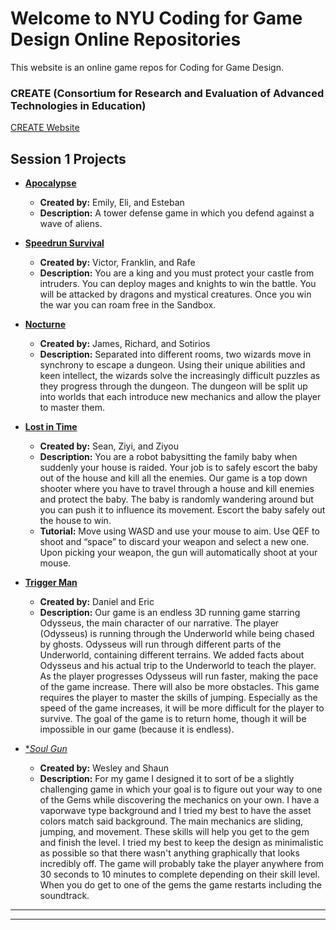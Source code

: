 # Welcome to NYU Coding for Game Design Online Repositories

This website is an online game repos for Coding for Game Design.

### CREATE (Consortium for Research and Evaluation of Advanced Technologies in Education) 


[CREATE Website](https://create.nyu.edu/)


## Session 1 Projects

+ [**Apocalypse**](https://nyu-c4gd.github.io/nyu-c4gd/2021/games/session1/apocalypse/)
  - **Created by:** Emily, Eli, and Esteban
  - **Description:** A tower defense game in which you defend against a wave of aliens.
  
+ [**Speedrun Survival**](https://nyu-c4gd.github.io/nyu-c4gd/2021/games/session1/castle_defender/)
  - **Created by:** Victor, Franklin, and Rafe
  - **Description:** You are a king and you must protect your castle from intruders. You can deploy mages and knights to win the battle. You will be attacked by dragons and mystical creatures. Once you win the war you can roam free in the Sandbox.
  
+ [**Nocturne**](https://nyu-c4gd.github.io/nyu-c4gd/2021/games/session1/dungeon_puzzle/dungeon_puzzle/)
  - **Created by:** James, Richard, and Sotirios
  - **Description:** Separated into different rooms, two wizards move in synchrony to escape a dungeon. Using their unique abilities and keen intellect, the wizards solve the increasingly difficult puzzles as they progress through the dungeon. The dungeon will be split up into worlds that each introduce new mechanics and allow the player to master them.
  
+ [**Lost in Time**](https://nyu-c4gd.github.io/nyu-c4gd/2021/games/session1/escort/escort/)
  - **Created by:** Sean, Ziyi, and Ziyou
  - **Description:** You are a robot babysitting the family baby when suddenly your house is raided.  Your job is to safely escort the baby out of the house and kill all the enemies.  Our game is a top down shooter where you have to travel through a house and kill enemies and protect the baby. The baby is randomly wandering around but you can push it to influence its movement.  Escort the baby safely out the house to win.
  - **Tutorial:** Move using WASD and use your mouse to aim.  Use QEF to shoot and “space” to discard your weapon and select a new one.  Upon picking your weapon, the gun will automatically shoot at your mouse. 

  
+ [**Trigger Man**](https://nyu-c4gd.github.io/nyu-c4gd/2021/games/session1/odysseus_in_underworld/)
  - **Created by:** Daniel and Eric
  - **Description:** Our game is an endless 3D running game starring Odysseus, the main character of our narrative. The player (Odysseus) is running through the Underworld while being chased by ghosts.  Odysseus will run through different parts of the Underworld, containing different terrains.  We added  facts about Odysseus and his actual trip to the Underworld to teach the player. As the player progresses Odysseus will run faster, making the pace of the game increase. There will also be more obstacles. 
	This game requires the player to master the skills of jumping. Especially as the speed of the game increases, it will be more difficult for the player to survive. The goal of the game is to return home, though it will be impossible in our game (because it is endless).

  
+ [**Soul Gun*](https://nyu-c4gd.github.io/nyu-c4gd/2021/games/session1/parkorium/)
  - **Created by:** Wesley and Shaun
  - **Description:** For my game I designed it to sort of be a slightly challenging game in which your goal is to figure out your way to one of the Gems while discovering the mechanics on your own. I have a vaporwave type background and I tried my best to have the asset colors match said background. The main mechanics are sliding, jumping, and movement. These skills will help you get to the gem and finish the level. I tried my best to keep the design as minimalistic as possible so that there wasn't anything graphically that looks incredibly off. The game will probably take the player anywhere from 30 seconds to 10 minutes to complete depending on their skill level. When you do get to one of the gems the game restarts including the soundtrack.


----

****

